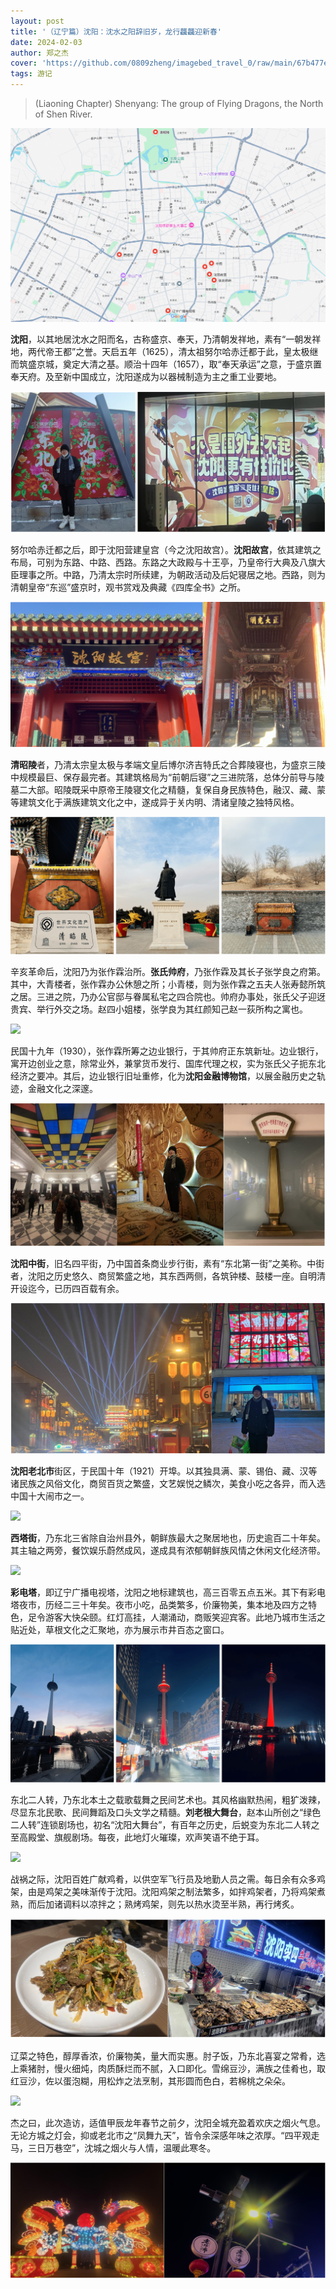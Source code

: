 ```yaml
---
layout: post
title: '（辽宁篇）沈阳：沈水之阳辞旧岁，龙行龘龘迎新春'
date: 2024-02-03
author: 郑之杰
cover: 'https://github.com/0809zheng/imagebed_travel_0/raw/main/67b477e1d0e0a243d4008bdb.png'
tags: 游记
---
```


> (Liaoning Chapter) Shenyang: The group of Flying Dragons, the North of Shen River.

![](https://github.com/0809zheng/imagebed_travel_0/raw/main/67b477e1d0e0a243d4008bdb.png)

**沈阳**，以其地居沈水之阳而名，古称盛京、奉天，乃清朝发祥地，素有“一朝发祥地，两代帝王都”之誉。天启五年（1625），清太祖努尔哈赤迁都于此，皇太极继而筑盛京城，奠定大清之基。顺治十四年（1657），取“奉天承运”之意，于盛京置奉天府。及至新中国成立，沈阳遂成为以器械制造为主之重工业要地。

![](https://github.com/0809zheng/imagebed_travel_0/raw/main/676bf1eed0e0a243d4ea4ab5.png)

努尔哈赤迁都之后，即于沈阳营建皇宫（今之沈阳故宫）。**沈阳故宫**，依其建筑之布局，可别为东路、中路、西路。东路之大政殿与十王亭，乃皇帝行大典及八旗大臣理事之所。中路，乃清太宗时所续建，为朝政活动及后妃寝居之地。西路，则为清朝皇帝“东巡”盛京时，观书赏戏及典藏《四库全书》之所。

![](https://github.com/0809zheng/imagebed_travel_0/raw/main/676bf24cd0e0a243d4ea4ac4.png)


**清昭陵**者，乃清太宗皇太极与孝端文皇后博尔济吉特氏之合葬陵寝也，为盛京三陵中规模最巨、保存最完者。其建筑格局为“前朝后寝”之三进院落，总体分前导与陵墓二大部。昭陵既采中原帝王陵寝文化之精髓，复保自身民族特色，融汉、藏、蒙等建筑文化于满族建筑文化之中，遂成异于关内明、清诸皇陵之独特风格。

![](https://github.com/0809zheng/imagebed_travel_0/raw/main/67b474bed0e0a243d4008a11.png)

辛亥革命后，沈阳乃为张作霖治所。**张氏帅府**，乃张作霖及其长子张学良之府第。其中，大青楼者，张作霖办公休憩之所；小青楼，则为张作霖之五夫人张寿懿所筑之居。三进之院，乃办公官邸与眷属私宅之四合院也。帅府办事处，张氏父子迎迓贵宾、举行外交之场。赵四小姐楼，张学良为其红颜知己赵一荻所构之寓也。

![](https://github.com/0809zheng/imagebed_travel_0/raw/main/676bf22cd0e0a243d4ea4ac2.png)

民国十九年（1930），张作霖所筹之边业银行，于其帅府正东筑新址。边业银行，寓开边创业之意，除常业外，兼掌货币发行、国库代理之权，实为张氏父子扼东北经济之要冲。其后，边业银行旧址重修，化为**沈阳金融博物馆**，以展金融历史之轨迹，金融文化之深邃。

![](https://github.com/0809zheng/imagebed_travel_0/raw/main/676bf1f0d0e0a243d4ea4ab7.png)

**沈阳中街**，旧名四平街，乃中国首条商业步行街，素有“东北第一街”之美称。中街者，沈阳之历史悠久、商贸繁盛之地，其东西两侧，各筑钟楼、鼓楼一座。自明清开设迄今，已历四百载有余。

![](https://github.com/0809zheng/imagebed_travel_0/raw/main/676bf1efd0e0a243d4ea4ab6.png)

**沈阳老北市**街区，于民国十年（1921）开埠。以其独具满、蒙、锡伯、藏、汉等诸民族之风俗文化，商贸百货之繁盛，文艺娱悦之鳞次，美食小吃之各异，而入选中国十大闹市之一。

![](https://github.com/0809zheng/imagebed_travel_0/raw/main/676bf22bd0e0a243d4ea4ac1.png)

**西塔街**，乃东北三省除自治州县外，朝鲜族最大之聚居地也，历史逾百二十年矣。其主轴之两旁，餐饮娱乐蔚然成风，遂成具有浓郁朝鲜族风情之休闲文化经济带。

![](https://github.com/0809zheng/imagebed_travel_0/raw/main/676bf1eed0e0a243d4ea4ab4.png)

**彩电塔**，即辽宁广播电视塔，沈阳之地标建筑也，高三百零五点五米。其下有彩电塔夜市，历经二三十年矣。夜市小吃，品类繁多，价廉物美，集本地及四方之特色，足令游客大快朵颐。红灯高挂，人潮涌动，商贩笑迎宾客。此地乃城市生活之贴近处，草根文化之汇聚地，亦为展示市井百态之窗口。

![](https://github.com/0809zheng/imagebed_travel_0/raw/main/67b476bbd0e0a243d4008b69.png)

东北二人转，乃东北本土之载歌载舞之民间艺术也。其风格幽默热闹，粗犷泼辣，尽显东北民歌、民间舞蹈及口头文学之精髓。**刘老根大舞台**，赵本山所创之“绿色二人转”连锁剧场也，初名“沈阳大舞台”，有百年之历史，后蜕变为东北二人转之至高殿堂、旗舰剧场。每夜，此地灯火璀璨，欢声笑语不绝于耳。

![](https://github.com/0809zheng/imagebed_travel_0/raw/main/676bf24dd0e0a243d4ea4ac6.png)

战祸之际，沈阳百姓广献鸡肴，以供空军飞行员及地勤人员之需。每日余有众多鸡架，由是鸡架之美味渐传于沈阳。沈阳鸡架之制法繁多，如拌鸡架者，乃将鸡架煮熟，而后加诸调料以凉拌之；熟烤鸡架，则先以热水烫至半熟，再行烤炙。

![](https://github.com/0809zheng/imagebed_travel_0/raw/main/676bf1f0d0e0a243d4ea4ab8.png)

辽菜之特色，醇厚香浓，价廉物美，量大而实惠。肘子饭，乃东北喜宴之常肴，选上乘猪肘，慢火细炖，肉质酥烂而不腻，入口即化。雪绵豆沙，满族之佳肴也，取红豆沙，佐以蛋泡糊，用松炸之法烹制，其形圆而色白，若棉桃之朵朵。

![](https://github.com/0809zheng/imagebed_travel_0/raw/main/676bf22ad0e0a243d4ea4ac0.png)

杰之曰，此次造访，适值甲辰龙年春节之前夕，沈阳全城充盈着欢庆之烟火气息。无论方城之灯会，抑或老北市之“凤舞九天”，皆令余深感年味之浓厚。“四平观走马，三日万巷空”，沈城之烟火与人情，温暖此寒冬。

![](https://github.com/0809zheng/imagebed_travel_0/raw/main/676bf24cd0e0a243d4ea4ac5.png)
